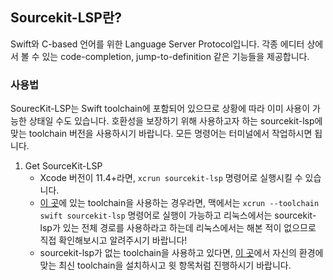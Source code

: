 ## Sourcekit-LSP란?
Swift와 C-based 언어를 위한 Language Server Protocol입니다. 각종 에디터 상에서 볼 수 있는 code-completion, jump-to-definition 같은 기능들을 제공합니다. 

### 사용법
SourecKit-LSP는 Swift toolchain에 포함되어 있으므로 상황에 따라 이미 사용이 가능한 상태일 수도 있습니다. 호환성을 보장하기 위해 사용하고자 하는 sourcekit-lsp에 맞는 toolchain 버전을 사용하시기 바랍니다. 모든 명령어는 터미널에서 작업하시면 됩니다.
1. Get SourceKit-LSP
	 - Xcode 버전이 11.4+라면,  `xcrun sourcekit-lsp` 명령어로 실행시킬 수 있습니다.
	 - [이 곳](https://swift.org/download/)에 있는 toolchain을  사용하는 경우라면, 맥에서는 `xcrun --toolchain swift sourcekit-lsp` 명령어로 실행이 가능하고 리눅스에서는 sourcekit-lsp가 있는 전체 경로를 사용하라고 하는데 리눅스에서는 해본 적이 없으므로 직접 확인해보시고 알려주시기 바랍니다!
	 - sourcekit-lsp가 없는 toolchain을 사용하고 있다면, [이 곳](https://swift.org/download/)에서 자신의 환경에 맞는 최신 toolchain을 설치하시고 윗 항목처럼 진행하시기 바랍니다.
